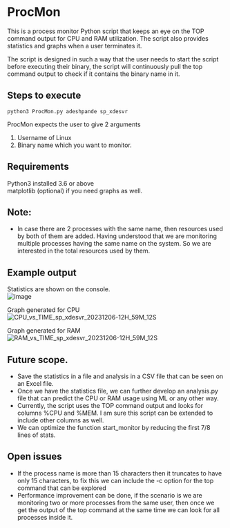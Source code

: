 # ProcMon
This is a process monitor Python script that keeps an eye on the TOP command output for CPU and RAM utilization. The script also provides statistics and graphs when a user terminates it.

The script is designed in such a way that the user needs to start the script before executing their binary, the script will continuously pull the top command output to check if it contains the binary name in it.

## Steps to execute
``` python3 ProcMon.py adeshpande sp_xdesvr ```

ProcMon expects the user to give 2 arguments 
1. Username of Linux
2. Binary name which you want to monitor.

## Requirements
Python3 installed 3.6 or above <br>
matplotlib (optional) if you need graphs as well. <br>

## Note:
- In case there are 2 processes with the same name, then resources used by both of them are added. Having understood that we are monitoring multiple processes having the same name on the system. So we are interested in the total resources used by them.

## Example output
Statistics are shown on the console. <br>
![image](https://github.com/AadityaDeshpande/ProcMon/assets/41305804/f4ce644a-2f42-4139-b802-cd60deafd613)

Graph generated for CPU <br>
![CPU_vs_TIME_sp_xdesvr_20231206-12H_59M_12S](https://github.com/AadityaDeshpande/ProcMon/assets/41305804/82aa06a8-6c6e-4266-a6d7-9bd28acad63b)

Graph generated for RAM <br>
![RAM_vs_TIME_sp_xdesvr_20231206-12H_59M_12S](https://github.com/AadityaDeshpande/ProcMon/assets/41305804/d3cc5868-5ec5-4889-9511-7ee79f6a39ad)


## Future scope.
- Save the statistics in a file and analysis in a CSV file that can be seen on an Excel file.
- Once we have the statistics file, we can further develop an analysis.py file that can predict the CPU or RAM usage using ML or any other way.
- Currently, the script uses the TOP command output and looks for columns %CPU and %MEM. I am sure this script can be extended to include other columns as well.
- We can optimize the function start_monitor by reducing the first 7/8 lines of stats.

## Open issues
- If the process name is more than 15 characters then it truncates to have only 15 characters, to fix this we can include the -c option for the top command that can be explored
- Performance improvement can be done, if the scenario is we are monitoring two or more processes from the same user, then once we get the output of the top command at the same time we can look for all processes inside it.
